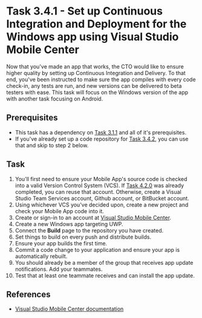 # Task 3.4.1 - Set up Continuous Integration and Deployment for the Windows app using Visual Studio Mobile Center

Now that you've made an app that works, the CTO would like to ensure higher quality by setting up Continuous Integration and Delivery.  To that end, you've been instructed to make sure the app compiles with every code check-in, any tests are run, and new versions can be delivered to beta testers with ease.  This task will focus on the Windows version of the app with another task focusing on Android.

## Prerequisites 

* This task has a dependency on [Task 3.1.1][311] and all of it's prerequisites.
* If you've already set up a code repository for [Task 3.4.2][342], you can use that and skip to step 2 below.


## Task 

1.  You'll first need to ensure your Mobile App's source code is checked into a valid Version Control System (VCS).  If [Task 4.2.0][420] was already completed, you can reuse that account.  Otherwise, create a Visual Studio Team Services account, Github account, or BitBucket account.
2.  Using whichever VCS you've decided upon, create a new project and check your Mobile App code into it.
3.  Create or sign-in to an account at [Visual Studio Mobile Center](http://mobile.azure.com).
4.  Create a new Windows app targeting UWP.
5.  Connect the **Build** page to the repository you have created.
6.  Set things to build on every push and distribute builds.
7.  Ensure your app builds the first time.  
8.  Commit a code change to your application and ensure your app is automatically rebuilt.
9.  You should already be a member of the group that receives app update notifications.  Add your teammates.
10.  Test that at least one teammate receives and can install the app update.

## References

* [Visual Studio Mobile Center documentation](https://docs.microsoft.com/en-us/mobile-center/general/support-center)

[311]: /stories/3/311_XamarinForms.md
[342]: /stories/3/342_CICD_AndroidApp.md
[420]: /stories/4/420_SetupVSTS.md